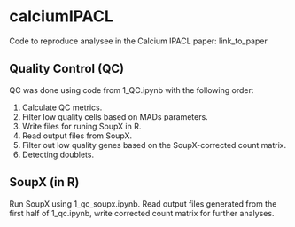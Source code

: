 # calciumIPACL
Code to reproduce analysee in the Calcium IPACL paper: link_to_paper

## Quality Control (QC)

QC was done using code from 1_QC.ipynb with the following order:
1. Calculate QC metrics.
2. Filter low quality cells based on MADs parameters.
3. Write files for runing SoupX in R.
4. Read output files from SoupX.
5. Filter out low quality genes based on the SoupX-corrected count matrix.
6. Detecting doublets.


## SoupX (in R)

Run SoupX using 1_qc_soupx.ipynb. Read output files generated from the first half of 1_qc.ipynb, write corrected count matrix for further analyses.

